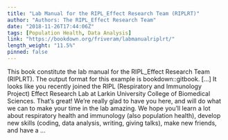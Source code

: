 ```yaml
---
title: "Lab Manual for the RIPL_Effect Research Team (RIPLRT)"
author: "Authors: The RIPL_Effect Research Team"
date: "2018-11-26T17:44:06Z"
tags: [Population Health, Data Analysis]
link: "https://bookdown.org/friveram/labmanualriplrt/"
length_weight: "11.5%"
pinned: false
---
```


This book constitute the lab manual for the RIPL_Effect Research Team (RIPLRT). The output format for this example is bookdown::gitbook. [...] It looks like you recently joined the RIPL (Respiratory and Immunology Project) Effect Research Lab at Larkin University College of Biomedical Sciences. That’s great! We’re really glad to have you here, and will do what we can to make your time in the lab amazing. We hope you’ll learn a lot about respiratory health and immunology (also population health), develop new skills (coding, data analysis, writing, giving talks), make new friends, and have a ...
